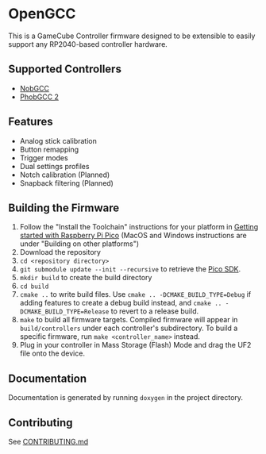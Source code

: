 # OpenGCC
This is a GameCube Controller firmware designed to be extensible to easily support any RP2040-based controller hardware.

## Supported Controllers
* [NobGCC](https://github.com/ZadenRB/NobGCC-HW)
* [PhobGCC 2](https://github.com/PhobGCC/PhobGCC-HW)

## Features
* Analog stick calibration
* Button remapping
* Trigger modes
* Dual settings profiles
* Notch calibration (Planned)
* Snapback filtering (Planned)

## Building the Firmware

1. Follow the "Install the Toolchain" instructions for your platform in [Getting started with Raspberry Pi Pico](https://datasheets.raspberrypi.com/pico/getting-started-with-pico.pdf) (MacOS and Windows instructions are under "Building on other platforms")
2. Download the repository
3. `cd <repository directory>`
4. `git submodule update --init --recursive` to retrieve the [Pico SDK](https://github.com/raspberrypi/pico-sdk).
5. `mkdir build` to create the build directory
6. `cd build`
7. `cmake ..` to write build files. Use `cmake .. -DCMAKE_BUILD_TYPE=Debug` if adding features to create a debug build instead, and `cmake .. -DCMAKE_BUILD_TYPE=Release` to revert to a release build.
8. `make` to build all firmware targets. Compiled firmware will appear in `build/controllers` under each controller's subdirectory. To build a specific firmware, run `make <controller_name>` instead.
9. Plug in your controller in Mass Storage (Flash) Mode and drag the UF2 file onto the device.

## Documentation

Documentation is generated by running `doxygen` in the project directory.

## Contributing

See [CONTRIBUTING.md](CONTRIBUTING.md)
